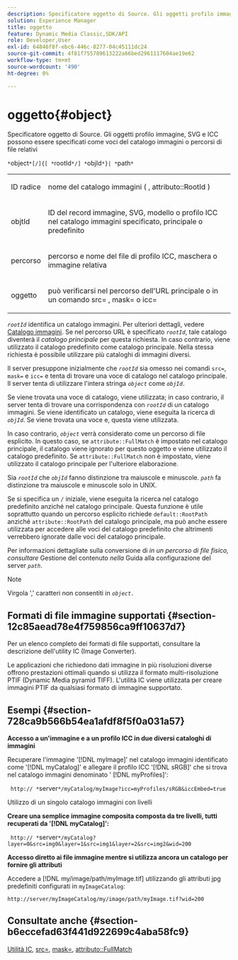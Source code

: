 ```yaml
---
description: Specificatore oggetto di Source. Gli oggetti profilo immagine, SVG e ICC possono essere specificati come voci del catalogo immagini o percorsi di file relativi
solution: Experience Manager
title: oggetto
feature: Dynamic Media Classic,SDK/API
role: Developer,User
exl-id: 64846f8f-ebc6-446c-8277-04c45111dc24
source-git-commit: 4f81f755789613222a66bed2961117604ae19e62
workflow-type: tm+mt
source-wordcount: '490'
ht-degree: 0%

---
```


# oggetto{#object}

Specificatore oggetto di Source. Gli oggetti profilo immagine, SVG e ICC possono essere specificati come voci del catalogo immagini o percorsi di file relativi

`*`object`*[/]{[ *`rootId`*/] *`objId`*}| *`path`*`

<table id="simpletable_A8B9B4D508B94BE5B7F6112F0A5F8270"> 
 <tr class="strow"> 
  <td class="stentry"> <p> <span class="codeph"> <span class="varname"> ID radice </span> </span> </p> </td> 
  <td class="stentry"> <p>nome del catalogo immagini ( <span class="codeph">, attributo::RootId </span>) </p> </td> 
 </tr> 
 <tr class="strow"> 
  <td class="stentry"> <p> <span class="codeph"> <span class="varname"> objtId </span> </span> </p> </td> 
  <td class="stentry"> <p>ID del record immagine, SVG, modello o profilo ICC nel catalogo immagini specificato, principale o predefinito </p> </td> 
 </tr> 
 <tr class="strow"> 
  <td class="stentry"> <p> <span class="codeph"> <span class="varname"> percorso </span> </span> </p> </td> 
  <td class="stentry"> <p>percorso e nome del file di profilo ICC, maschera o immagine relativa </p> </td> 
 </tr> 
 <tr class="strow"> 
  <td class="stentry"> <p> <span class="codeph"> <span class="varname"> oggetto </span> </span> </p> </td> 
  <td class="stentry"> <p>può verificarsi nel percorso dell'URL principale o in un comando <span class="codeph"> src= </span>, <span class="codeph"> mask= </span> o <span class="codeph"> icc= </span> </p> </td> 
 </tr> 
</table>

*`rootId`* identifica un catalogo immagini. Per ulteriori dettagli, vedere [Catalogo immagini](../../../../../is-api/image-catalog/image-serving-api-ref/c-image-catalog-reference/c-overview/c-overview.md#concept-9ce2b6a133de45f783e95cabc5810ac3). Se nel percorso URL è specificato *`rootId`*, tale catalogo diventerà il *catalogo principale* per questa richiesta. In caso contrario, viene utilizzato il catalogo predefinito come catalogo principale. Nella stessa richiesta è possibile utilizzare più cataloghi di immagini diversi.

Il server presuppone inizialmente che *`rootId`* sia omesso nei comandi `src=`, `mask=` e `icc=` e tenta di trovare una voce di catalogo nel catalogo principale. Il server tenta di utilizzare l&#39;intera stringa *`object`* come *`objId.`*

Se viene trovata una voce di catalogo, viene utilizzata; in caso contrario, il server tenta di trovare una corrispondenza con *`rootId`* di un catalogo immagini. Se viene identificato un catalogo, viene eseguita la ricerca di *`objId`*. Se viene trovata una voce e, questa viene utilizzata.

In caso contrario, *`object`* verrà considerato come un percorso di file esplicito. In questo caso, se `attribute::FullMatch` è impostato nel catalogo principale, il catalogo viene ignorato per questo oggetto e viene utilizzato il catalogo predefinito. Se `attribute::FullMatch` non è impostato, viene utilizzato il catalogo principale per l&#39;ulteriore elaborazione.

Sia *`rootId`* che *`objId`* fanno distinzione tra maiuscole e minuscole. *`path`* fa distinzione tra maiuscole e minuscole solo in UNIX.

Se si specifica un `/` iniziale, viene eseguita la ricerca nel catalogo predefinito anziché nel catalogo principale. Questa funzione è utile soprattutto quando un percorso esplicito richiede `default::RootPath` anziché `attribute::RootPath` del catalogo principale, ma può anche essere utilizzata per accedere alle voci del catalogo predefinito che altrimenti verrebbero ignorate dalle voci del catalogo principale.

Per informazioni dettagliate sulla conversione di *in un percorso di file fisico, consultare* Gestione del contenuto *nella* Guida alla configurazione del server *`path`*.

>[!NOTE]
>
>Virgola &#39;,&#39; caratteri non consentiti in *`object.`*

## Formati di file immagine supportati {#section-12c85aead78e4f759856ca9ff10637d7}

Per un elenco completo dei formati di file supportati, consultare la descrizione dell&#39;utility IC (Image Converter).

Le applicazioni che richiedono dati immagine in più risoluzioni diverse offrono prestazioni ottimali quando si utilizza il formato multi-risoluzione PTIF (Dynamic Media pyramid TIFF). L&#39;utilità IC viene utilizzata per creare immagini PTIF da qualsiasi formato di immagine supportato.

## Esempi {#section-728ca9b566b54ea1afdf8f5f0a031a57}

**Accesso a un&#39;immagine e a un profilo ICC in due diversi cataloghi di immagini**

Recuperare l&#39;immagine &#39;[!DNL myImage]&#39; nel catalogo immagini identificato come &#39;[!DNL myCatalog]&#39; e allegare il profilo ICC &#39;[!DNL sRGB]&#39; che si trova nel catalogo immagini denominato &#39; [!DNL myProfiles]&#39;:

` http:// *`server`*/myCatalog/myImage?icc=myProfiles/sRGB&iccEmbed=true`

Utilizzo di un singolo catalogo immagini con livelli

**Creare una semplice immagine composita composta da tre livelli, tutti recuperati da &#39;[!DNL myCatalog]&#39;:**

` http:// *`server`*/myCatalog?layer=0&src=img0&layer=1&src=img1&layer=2&src=img2&wid=200`

**Accesso diretto ai file immagine mentre si utilizza ancora un catalogo per fornire gli attributi**

Accedere a [!DNL my/image/path/myImage.tif] utilizzando gli attributi jpg predefiniti configurati in `myImageCatalog`:

`http://server/myImageCatalog/my/image/path/myImage.tif?wid=200`

## Consultate anche {#section-b6eccefad63f441d922699c4aba58fc9}

[Utilità IC](../../../../../is-api/is-utils/utilities/r-ic.md#reference-de9f43c63a8f48f1a755ff1760af8b7b), [src=](../../../../../is-api/http-ref/image-serving-api-ref/c-http-protocol-reference/c-command-reference/r-src.md#reference-f6506637778c4c69bf106a7924a91ab1), [mask=](../../../../../is-api/http-ref/image-serving-api-ref/c-http-protocol-reference/c-command-reference/r-mask.md#reference-922254e027404fb890b850e2723ee06e), [attributo::FullMatch](../../../../../is-api/image-catalog/image-serving-api-ref/c-image-catalog-reference/c-attributes-reference/r-fullmatch.md#reference-c3a72f31672a48b386943d6781cf50d7)

